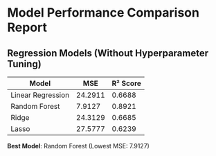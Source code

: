 # Model Performance Comparison Report

## Regression Models (Without Hyperparameter Tuning)

| Model | MSE | R² Score |
|-------|-----|----------|
| Linear Regression | 24.2911 | 0.6688 |
| Random Forest | 7.9127 | 0.8921 |
| Ridge | 24.3129 | 0.6685 |
| Lasso | 27.5777 | 0.6239 |

**Best Model**: Random Forest (Lowest MSE: 7.9127)
